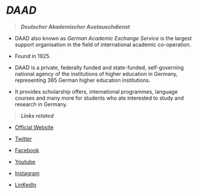 # **_DAAD_**
> **_Deutscher Akademischer Austauschdienst_**

* DAAD also known as *German Academic Exchange Service* is the largest support organisation in the field of international academic co-operation.

* Found in 1925.

* DAAD is a private, federally funded and state-funded, self-governing national agency of the institutions of higher education in Germany, representing 365 German higher education institutions.

* It provides scholarship offers, international programmes, language courses and many more for students who ate interested to study and research in Germany.

> **_Links related_**

* [Official Website](https://www.daad.de/en/)

* [Twitter](https://twitter.com/DAAD_Germany)
* [Facebook](https://www.facebook.com/DAAD.Worldwide/)
* [Youtube](https://www.youtube.com/channel/UC2OducLYmtJGJ0zTCNr7NrA)
* [Instagram](https://www.instagram.com/daad_worldwide/)
* [LinKedIn](https://www.linkedin.com/school/daad-worldwide)


